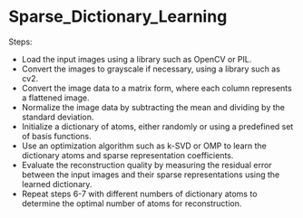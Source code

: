 # Sparse_Dictionary_Learning

Steps:
- Load the input images using a library such as OpenCV or PIL.
- Convert the images to grayscale if necessary, using a library such as cv2.
- Convert the image data to a matrix form, where each column represents a flattened image.
- Normalize the image data by subtracting the mean and dividing by the standard deviation.
- Initialize a dictionary of atoms, either randomly or using a predefined set of basis functions.
- Use an optimization algorithm such as k-SVD or OMP to learn the dictionary atoms and sparse representation coefficients.
- Evaluate the reconstruction quality by measuring the residual error between the input images and their sparse representations using the learned dictionary.
- Repeat steps 6-7 with different numbers of dictionary atoms to determine the optimal number of atoms for reconstruction.
